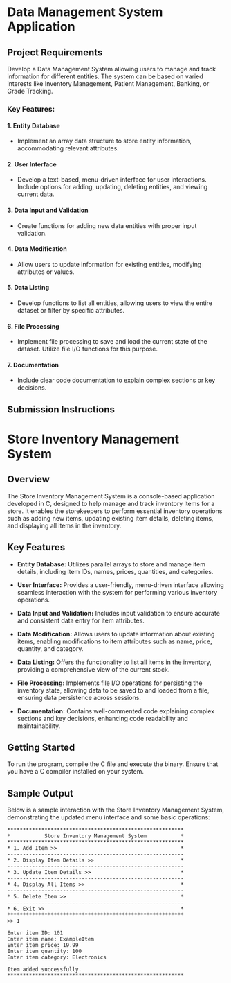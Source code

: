 # Data Management System Application

## Project Requirements
Develop a Data Management System allowing users to manage and track information for different entities. 
The system can be based on varied interests like Inventory Management, Patient Management, Banking, or Grade Tracking.

### Key Features:

#### 1. Entity Database 
- Implement an array data structure to store entity information, accommodating relevant attributes.

#### 2. User Interface 
- Develop a text-based, menu-driven interface for user interactions. Include options for adding, updating, deleting entities, and viewing current data.

#### 3. Data Input and Validation 
- Create functions for adding new data entities with proper input validation.

#### 4. Data Modification 
- Allow users to update information for existing entities, modifying attributes or values.

#### 5. Data Listing 
- Develop functions to list all entities, allowing users to view the entire dataset or filter by specific attributes.

#### 6. File Processing 
- Implement file processing to save and load the current state of the dataset. Utilize file I/O functions for this purpose.

#### 7. Documentation 
- Include clear code documentation to explain complex sections or key decisions.

## Submission Instructions


# Store Inventory Management System

## Overview
The Store Inventory Management System is a console-based application developed in C, designed to help manage and track inventory items for a store. 
It enables the storekeepers to perform essential inventory operations such as adding new items, updating existing item details, deleting items, and displaying all items in the inventory.

## Key Features

- **Entity Database:** Utilizes parallel arrays to store and manage item details, including item IDs, names, prices, quantities, and categories.
  
- **User Interface:** Provides a user-friendly, menu-driven interface allowing seamless interaction with the system for performing various inventory operations.
  
- **Data Input and Validation:** Includes input validation to ensure accurate and consistent data entry for item attributes.
  
- **Data Modification:** Allows users to update information about existing items, enabling modifications to item attributes such as name, price, quantity, and category.
  
- **Data Listing:** Offers the functionality to list all items in the inventory, providing a comprehensive view of the current stock.
  
- **File Processing:** Implements file I/O operations for persisting the inventory state, allowing data to be saved to and loaded from a file, ensuring data persistence across sessions.

- **Documentation:** Contains well-commented code explaining complex sections and key decisions, enhancing code readability and maintainability.

## Getting Started
To run the program, compile the C file and execute the binary. Ensure that you have a C compiler installed on your system.

## Sample Output

Below is a sample interaction with the Store Inventory Management System, demonstrating the updated menu interface and some basic operations:

```plaintext
*********************************************************
*           Store Inventory Management System           *
*********************************************************
* 1. Add Item >>                                        *
---------------------------------------------------------
* 2. Display Item Details >>                            *
---------------------------------------------------------
* 3. Update Item Details >>                             *
---------------------------------------------------------
* 4. Display All Items >>                               *
---------------------------------------------------------
* 5. Delete Item >>                                     *
---------------------------------------------------------
* 6. Exit >>                                            *
*********************************************************
>> 1

Enter item ID: 101
Enter item name: ExampleItem
Enter item price: 19.99
Enter item quantity: 100
Enter item category: Electronics

Item added successfully.
*********************************************************


